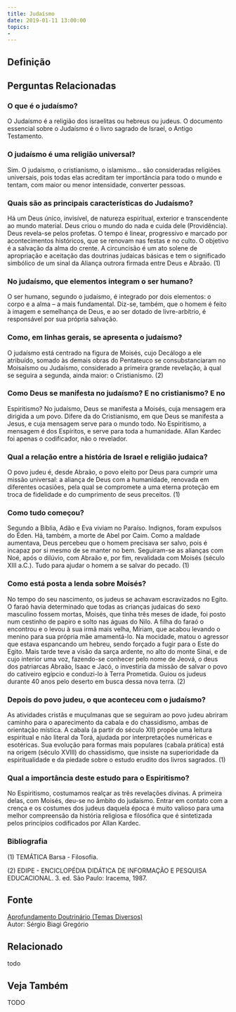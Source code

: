 ```yaml
---
title: Judaísmo
date: 2019-01-11 13:00:00
topics: 
- 
---
```


## Definição


## Perguntas Relacionadas

### O que é o judaísmo?
O Judaísmo é a religião dos israelitas ou hebreus ou judeus. O documento
essencial sobre o Judaísmo é o livro sagrado de Israel, o Antigo
Testamento.

### O judaísmo é uma religião universal?
Sim. O judaísmo, o cristianismo, o islamismo... são consideradas
religiões universais, pois todas elas acreditam ter importância para
todo o mundo e tentam, com maior ou menor intensidade, converter
pessoas.

### Quais são as principais características do Judaísmo?
Há um Deus único, invisível, de natureza espiritual, exterior e
transcendente ao mundo material. Deus criou o mundo do nada e cuida dele
(Providência). Deus revela-se pelos profetas. O tempo é linear,
progressivo e marcado por acontecimentos históricos, que se renovam nas
festas e no culto. O objetivo é a salvação da alma do crente. A
circuncisão é um ato solene de apropriação e aceitação das doutrinas
judaicas básicas e tem o significado simbólico de um sinal da Aliança
outrora firmada entre Deus e Abraão. (1)

### No judaísmo, que elementos integram o ser humano?
O ser humano, segundo o judaísmo, é integrado por dois elementos: o
corpo e a alma – a mais fundamental. Diz-se, também, que o homem é feito
à imagem e semelhança de Deus, e ao ser dotado de livre-arbítrio, é
responsável por sua própria salvação.

### Como, em linhas gerais, se apresenta o judaísmo?
O judaísmo está centrado na figura de Moisés, cujo Decálogo a ele
atribuído, somado às demais obras do Pentateuco se consubstanciaram no
Moisaísmo ou Judaísmo, considerado a primeira grande revelação, à qual
se seguira a segunda, ainda maior: o Cristianismo. (2)

### Como Deus se manifesta no judaísmo? E no cristianismo? E no
Espiritismo?
No judaísmo, Deus se manifesta a Moisés, cuja mensagem era dirigida a um
povo. Difere da do Cristianismo, em que Deus se manifesta a Jesus, e
cuja mensagem serve para o mundo todo. No Espiritismo, a mensagem é
dos Espíritos, e serve para toda a humanidade. Allan Kardec foi apenas
o codificador, não o revelador.

### Qual a relação entre a história de Israel e religião judaica?
O povo judeu é, desde Abraão, o povo eleito por Deus para cumprir uma
missão universal: a aliança de Deus com a humanidade, renovada em
diferentes ocasiões, pela qual se compromete a uma eterna proteção em
troca de fidelidade e do cumprimento de seus preceitos. (1)

### Como tudo começou?
Segundo a Bíblia, Adão e Eva viviam no Paraíso. Indignos, foram expulsos
do Éden. Há, também, a morte de Abel por Caim. Como a maldade aumentava,
Deus percebeu que o homem precisava ser salvo, pois é incapaz por si
mesmo de se manter no bem. Seguiram-se as alianças com Noé, após o
dilúvio, com Abraão e, por fim, revalidada com Moisés (século XIII
a.C.). Tudo para ajudar o homem a se salvar do pecado. (1)

### Como está posta a lenda sobre Moisés?
No tempo do seu nascimento, os judeus se achavam escravizados no Egito.
O faraó havia determinado que todas as crianças judaicas do sexo
masculino fossem mortas, Moisés, que tinha três meses de idade, foi
posto num cestinho de papiro e solto nas águas do Nilo. A filha do faraó
o encontrou e o levou à sua irmã mais velha, Míriam, que acabou levando
o menino para sua própria mãe amamentá-lo. Na mocidade, matou o agressor
que estava espancando um hebreu, sendo forçado a fugir para o Este do
Egito. Mais tarde teve a visão da sarça ardente, no alto do monte Sinai,
e de cujo interior uma voz, fazendo-se conhecer pelo nome de Jeová, o
deus dos patriarcas Abraão, Isaac e Jacó, o investiria da missão de
salvar o povo do cativeiro egípcio e conduzi-lo à Terra Prometida. Guiou
os judeus durante 40 anos pelo deserto em busca dessa nova terra. (2)

### Depois do povo judeu, o que aconteceu com o judaísmo?
As atividades cristãs e muçulmanas que se seguiram ao povo judeu abriram
caminho para o aparecimento da cabala e do chassidismo, ambas de
orientação mística. A cabala (a partir do século XII) propõe uma leitura
espiritual e não literal da Torá, ajudada por interpretações numéricas e
esotéricas. Sua evolução para formas mais populares (cabala prática)
está na origem (século XVIII) do chassidismo, que insiste na
superioridade da espiritualidade e da piedade sobre o estudo erudito dos
livros sagrados. (1)

### Qual a importância deste estudo para o Espiritismo?
No Espiritismo, costumamos realçar as três revelações divinas. A
primeira delas, com Moisés, deu-se no âmbito do judaísmo. Entrar em
contato com a crença e os costumes dos judeus daquela época é muito
valioso para uma melhor compreensão da história religiosa e filosófica
que é sintetizada pelos princípios codificados por Allan Kardec.




### Bibliografia
(1) TEMÁTICA Barsa - Filosofia.

(2) EDIPE - ENCICLOPÉDIA DIDÁTICA DE INFORMAÇÃO E PESQUISA
EDUCACIONAL. 3. ed. São Paulo: Iracema, 1987.

## Fonte
[Aprofundamento Doutrinário (Temas Diversos)](https://sites.google.com/view/aprofundamentodoutrinario/judaísmo)  
Autor: Sérgio Biagi Gregório



## Relacionado
todo

## Veja Também
TODO


